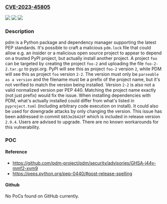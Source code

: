 ### [CVE-2023-45805](https://cve.mitre.org/cgi-bin/cvename.cgi?name=CVE-2023-45805)
![](https://img.shields.io/static/v1?label=Product&message=pdm&color=blue)
![](https://img.shields.io/static/v1?label=Version&message=%3D%20%3E%3D%202.0.0%2C%3C%202.9.4%20&color=brighgreen)
![](https://img.shields.io/static/v1?label=Vulnerability&message=CWE-20%3A%20Improper%20Input%20Validation&color=brighgreen)

### Description

pdm is a Python package and dependency manager supporting the latest PEP standards. It's possible to craft a malicious `pdm.lock` file that could allow e.g. an insider or a malicious open source project to appear to depend on a trusted PyPI project, but actually install another project. A project `foo` can be targeted by creating the project `foo-2` and uploading the file `foo-2-2.tar.gz` to pypi.org. PyPI will see this as project `foo-2` version `2`, while PDM will see this as project `foo` version `2-2`. The version must only be `parseable as a version` and the filename must be a prefix of the project name, but it's not verified to match the version being installed. Version `2-2` is also not a valid normalized version per PEP 440. Matching the project name exactly (not just prefix) would fix the issue. When installing dependencies with PDM, what's actually installed could differ from what's listed in `pyproject.toml` (including arbitrary code execution on install). It could also be used for downgrade attacks by only changing the version. This issue has been addressed in commit `6853e2642df` which is included in release version `2.9.4`. Users are advised to upgrade. There are no known workarounds for this vulnerability.

### POC

#### Reference
- https://github.com/pdm-project/pdm/security/advisories/GHSA-j44v-mmf2-xvm9
- https://peps.python.org/pep-0440/#post-release-spelling

#### Github
No PoCs found on GitHub currently.

